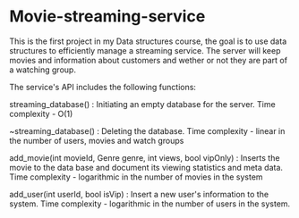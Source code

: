 # Movie-streaming-service
This is the first project in my Data structures course, the goal is to use data structures to efficiently manage a streaming service.
The server will keep movies and information about customers and wether or not they are part of a watching group.

The service's API includes the following functions:

streaming_database() :
Initiating an empty database for the server.
Time complexity - O(1)

~streaming_database() :
Deleting the database.
Time complexity - linear in the number of users, movies and watch groups

add_movie(int movieId, Genre genre, int views, bool vipOnly) :
Inserts the movie to the data base and document its viewing statistics and meta data.
Time complexity - logarithmic in the number of movies in the system

add_user(int userId, bool isVip) :
Insert a new user's information to the system.
Time complexity - logarithmic in the number of users in the system.

